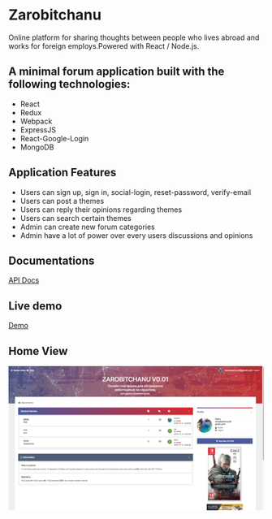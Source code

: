 # Zarobitchanu
Online platform for sharing thoughts between people who lives abroad and works for foreign employs.Powered with React / Node.js.

## A minimal forum application built with the following technologies:

- React 
- Redux 
- Webpack 
- ExpressJS 
- React-Google-Login 
- MongoDB 

## Application Features
- Users can sign up, sign in, social-login, reset-password, verify-email
- Users can post a themes
- Users can reply their opinions regarding themes
- Users can search certain themes
- Admin can create new forum categories
- Admin have a lot of power over every users discussions and opinions


## Documentations

[API Docs](https://zarobitchany.herokuapp.com/swagger/)

## Live demo
[Demo](https://zarobitchany.herokuapp.com)

## Home View

<img src="/docs/Home.png" alt="My cool logo"/>
